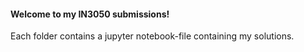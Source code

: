 #### Welcome to my IN3050 submissions!
Each folder contains a jupyter notebook-file containing my solutions.
